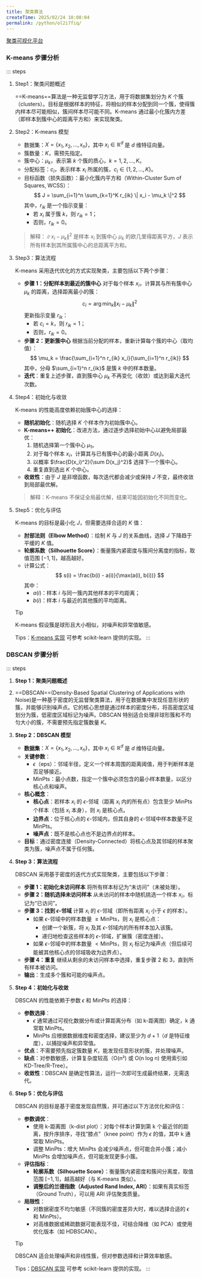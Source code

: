 ```yaml
---
title: 聚类算法
createTime: 2025/02/24 10:08:04
permalink: /python/ol2i7fiq/
---
```

[聚类可视化平台](http://naftaliharris.com/blog/visualizing-k-means-clustering)
### K-means 步骤分析
::: steps
1. Step1：聚类问题概述

   ==K-means==算法是一种无监督学习方法，用于将数据集划分为 $K$ 个簇（clusters）。目标是根据样本的特征，将相似的样本分配到同一个簇，使得簇内样本尽可能相似，簇间样本尽可能不同。K-means 通过最小化簇内方差（即样本到簇中心的距离平方和）来实现聚类。

2. Step2：K-means 模型
    - 数据集：$X = \{x_1, x_2, \dots, x_n\}$，其中 $x_i \in \mathbb{R}^d$ 是 $d$ 维特征向量。
    - 簇数量：$K$，需预先指定。
    - 簇中心：$\mu_k$，表示第 $k$ 个簇的质心，$k = 1, 2, \dots, K$。
    - 分配标签：$c_i$，表示样本 $x_i$ 所属的簇，$c_i \in \{1, 2, \dots, K\}$。
    - 目标函数（损失函数）：最小化簇内平方和（Within-Cluster Sum of Squares, WCSS）：
      $$
      J = \sum_{i=1}^n \sum_{k=1}^K r_{ik} \| x_i - \mu_k \|^2
      $$
      其中，$r_{ik}$ 是一个指示变量：
        - 若 $x_i$ 属于簇 $k$，则 $r_{ik} = 1$；
        - 否则，$r_{ik} = 0$。
   > 解释：$\| x_i - \mu_k \|^2$ 是样本 $x_i$ 到簇中心 $\mu_k$ 的欧几里得距离平方，$J$ 表示所有样本到其所属簇中心的总距离平方和。

3. Step3：算法流程

   K-means 采用迭代优化的方式实现聚类，主要包括以下两个步骤：
    - **步骤 1：分配样本到最近的簇中心**
      对于每个样本 $x_i$，计算其与所有簇中心 $\mu_k$ 的距离，选择距离最小的簇：
      $$
      c_i = \arg\min_k \| x_i - \mu_k \|^2
      $$
      更新指示变量 $r_{ik}$：
        - 若 $c_i = k$，则 $r_{ik} = 1$；
        - 否则，$r_{ik} = 0$。
    - **步骤 2：更新簇中心**
      根据当前分配的样本，重新计算每个簇的中心（取均值）：
      $$
      \mu_k = \frac{\sum_{i=1}^n r_{ik} x_i}{\sum_{i=1}^n r_{ik}}
      $$
      其中，分母 $\sum_{i=1}^n r_{ik}$ 是簇 $k$ 中的样本数量。
    - **迭代**：重复上述步骤，直到簇中心 $\mu_k$ 不再变化（收敛）或达到最大迭代次数。

4. Step4：初始化与收敛

   K-means 的性能高度依赖初始簇中心的选择：
    - **随机初始化**：随机选择 $K$ 个样本作为初始簇中心。
    - **K-means++ 初始化**：改进方法，通过逐步选择初始中心以避免局部最优：
        1. 随机选择第一个簇中心 $\mu_1$。
        2. 对于每个样本 $x_i$，计算其与已有簇中心的最小距离 $D(x_i)$。
        3. 以概率 $\frac{D(x_i)^2}{\sum D(x_j)^2}$ 选择下一个簇中心。
        4. 重复直到选出 $K$ 个中心。
    - **收敛性**：由于 $J$ 是非增函数，每次迭代都会减少或保持 $J$ 不变，最终收敛到局部最优解。
   > 解释：K-means 不保证全局最优解，结果可能因初始化不同而变化。

5. Step5：优化与评估

   K-means 的目标是最小化 $J$，但需要选择合适的 $K$ 值：
    - **肘部法则（Elbow Method）**：绘制 $K$ 与 $J$ 的关系曲线，选择 $J$ 下降趋于平缓的 $K$ 值。
    - **轮廓系数（Silhouette Score）**：衡量簇内紧密度与簇间分离度的指标，取值范围 $[-1, 1]$，越高越好。
    - 计算公式：
      $$
      s(i) = \frac{b(i) - a(i)}{\max(a(i), b(i))}
      $$
      其中：
        - $a(i)$：样本 $i$ 与同一簇内其他样本的平均距离；
        - $b(i)$：样本 $i$ 与最近的其他簇的平均距离。
   > [!tip]
   > K-means 假设簇是球形且大小相似，对噪声和异常值敏感。
   >
   > Tips：[K-means 实现](https://scikit-learn.org/stable/modules/generated/sklearn.cluster.KMeans.html) 可参考 scikit-learn 提供的实现。
:::



### DBSCAN 步骤分析
::: steps
1. **Step 1：聚类问题概述**
2. 
   ==DBSCAN==(Density-Based Spatial Clustering of Applications with Noise)是一种基于密度的无监督聚类算法，用于在数据集中发现任意形状的簇，并能够识别噪声点。它的核心思想是通过样本的密度分布，将高密度区域划分为簇，低密度区域标记为噪声。DBSCAN 特别适合处理非球形簇和不均匀大小的簇，不需要预先指定簇数量 $K$。

2. **Step 2：DBSCAN 模型**

   - **数据集**：$X = \{x_1, x_2, \dots, x_n\}$，其中 $x_i \in \mathbb{R}^d$ 是 $d$ 维特征向量。
   - **关键参数**：
      - $\epsilon$（eps）：邻域半径，定义一个样本周围的距离阈值，用于判断样本是否足够接近。
      - $\text{MinPts}$：最小点数，指定一个簇中必须包含的最小样本数量，以区分核心点和噪声。
   - **核心概念**：
      - **核心点**：若样本 $x_i$ 的 $\epsilon$-邻域（距离 $x_i$ 内的所有点）包含至少 $\text{MinPts}$ 个样本（包括 $x_i$ 本身），则 $x_i$ 是核心点。
      - **边界点**：位于核心点的 $\epsilon$-邻域内，但其自身的 $\epsilon$-邻域中样本数量不足 $\text{MinPts}$。
      - **噪声点**：既不是核心点也不是边界点的样本。
   - **目标**：通过密度连接（Density-Connected）将核心点及其邻域的样本聚类为簇，噪声点不属于任何簇。

3. **Step 3：算法流程**

   DBSCAN 采用基于密度的迭代方式实现聚类，主要包括以下步骤：
   - **步骤 1：初始化未访问样本**
     将所有样本标记为“未访问”（未被处理）。
   - **步骤 2：随机选择未访问样本**
     从未访问的样本中随机挑选一个样本 $x_i$，标记为“已访问”。
   - **步骤 3：找到 $\epsilon$-邻域**
     计算 $x_i$ 的 $\epsilon$-邻域（即所有距离 $x_i$ 小于 $\epsilon$ 的样本）。
      - 如果 $\epsilon$-邻域中的样本数量 $\geq \text{MinPts}$，则 $x_i$ 是核心点：
         - 创建一个新簇，将 $x_i$ 及其 $\epsilon$-邻域内的所有样本加入该簇。
         - 递归地检查这些样本的 $\epsilon$-邻域，扩展簇（密度连接）。
      - 如果 $\epsilon$-邻域中的样本数量 $< \text{MinPts}$，则 $x_i$ 标记为噪声点（但后续可能被其他核心点的邻域吸收为边界点）。
   - **步骤 4：重复**
     继续从剩余的未访问样本中选择，重复步骤 2 和 3，直到所有样本被访问。
   - **输出**：生成多个簇和可能的噪声点。

4. **Step 4：初始化与收敛**

   DBSCAN 的性能依赖于参数 $\epsilon$ 和 $\text{MinPts}$ 的选择：
   - **参数选择**：
      - $\epsilon$ 通常通过可视化数据分布或计算距离分布（如 k-距离图）确定，k 通常取 $\text{MinPts}$。
      - $\text{MinPts}$ 应根据数据维度和密度选择，建议至少为 $d+1$（$d$ 是特征维度），以捕捉噪声和异常值。
   - **优点**：不需要预先指定簇数量 $K$，能发现任意形状的簇，并处理噪声。
   - **缺点**：对参数敏感，计算复杂度较高（O(n²) 或 O(n log n) 使用索引如 KD-Tree/R-Tree）。
   - **收敛性**：DBSCAN 是确定性算法，运行一次即可生成最终结果，无需迭代。

5. **Step 5：优化与评估**

   DBSCAN 的目标是基于密度发现自然簇，并可通过以下方法优化和评估：
   - **参数调优**：
      - 使用 k-距离图（k-dist plot）：对每个样本计算到第 k 个最近邻的距离，按升序排序，寻找“膝点”（knee point）作为 $\epsilon$ 的值，其中 k 通常取 $\text{MinPts}$。
      - 调整 $\text{MinPts}$：增大 $\text{MinPts}$ 会减少噪声点，但可能合并小簇；减小 $\text{MinPts}$ 会增加噪声点，但可能发现更多小簇。
   - **评估指标**：
      - **轮廓系数（Silhouette Score）**：衡量簇内紧密度和簇间分离度，取值范围 $[-1, 1]$，越高越好（与 K-means 类似）。
      - **调整后的兰德指数（Adjusted Rand Index, ARI）**：如果有真实标签（Ground Truth），可以用 ARI 评估聚类质量。
   - **局限性**：
      - 对数据密度不均匀敏感（不同簇的密度差异大时，难以选择合适的 $\epsilon$ 和 $\text{MinPts}$）。
      - 对高维数据或稀疏数据可能表现不佳，可结合降维（如 PCA）或使用优化版本（如 HDBSCAN）。
   > [!tip]
   > DBSCAN 适合处理噪声和非线性簇，但对参数选择和计算效率敏感。
   >
   > Tips：[DBSCAN 实现](https://scikit-learn.org/stable/modules/generated/sklearn.cluster.DBSCAN.html) 可参考 scikit-learn 提供的实现。
   :::